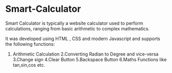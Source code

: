 # Smart-Calculator

Smart Calculator is typically a website calculator used to perform calculations, ranging from basic arithmetic to complex mathematics.

It was developed using HTML , CSS and modern Javascript and supports the following functions:

1. Arithmetic Calculation
2.Converting Radian to Degree and vice-versa
3.Change sign
4.Clear Button
5.Backspace Button
6.Maths Functions like tan,sin,cos etc.


